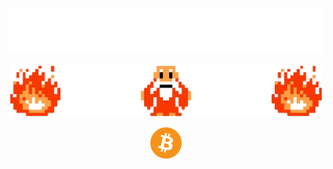 <!-- <img align="left" src="images/bc-bender.png" width="83"></br></br>
<p><i>“We’re all pretty bizarre. Some of us are just better at hiding it; that’s all. - The Breakfast Club”</i></p>
</br></br></br> -->

<p align="center">
<img src="images/take_this.png" width=600>
</p>

<p align="center">
<img src="images/wizard_and_flame.png" width=500>
</p>

<p align="center">
<a href="https://brandan.me/bitcoin.pdf"><img src="images/bitcoin.png" width="50"></a>
</p>
